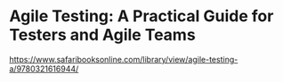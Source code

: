 # Agile Testing: A Practical Guide for Testers and Agile Teams

https://www.safaribooksonline.com/library/view/agile-testing-a/9780321616944/
